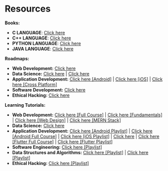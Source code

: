 # Resources


**Books:**

- **C LANGUAGE**: <a href="https://goalkicker.com/CBook/" target="_blank">Click here</a>
- **C++ LANGUAGE**: <a href="https://goalkicker.com/CPlusPlusBook/" target="_blank">Click here</a>
- **PYTHON LANGUAGE**: <a href="https://goalkicker.com/PythonBook/" target="_blank">Click here</a>
- **JAVA LANGUAGE**: <a href="https://goalkicker.com/JavaBook/" target="_blank">Click here</a>

**Roadmaps:**

- **Web Development:** <a href="https://youtu.be/2Gv6CMvI-Lw" target="_blank">Click here</a>
- **Data Science:** <a href="https://youtu.be/y9AK1YKRoLg" target="_blank">Click here</a> | <a href="https://youtu.be/Qk6tIh6sTr8" target="_blank">Click here</a>
- **Application Development:** <a href="https://youtu.be/qCJxBvvULDk" target="_blank">Click here [Android]</a> | <a href="https://youtu.be/Nlp1p_Cb1_U" target="_blank">Click here [iOS]</a> | <a href="https://youtu.be/ZLBPD2HG1H0" target="_blank">Click here [Cross Platform]</a>
- **Software Development:** <a href="https://youtu.be/J6rVaFzOEP8" target="_blank">Click here</a>
- **Ethical Hacking:** <a href="https://youtu.be/MUmjN-Fh8tY" target="_blank">Click here</a>

**Learning Tutorials:**

- **Web Development:** <a href="https://youtu.be/Q33KBiDriJY" target="_blank">Click here [Full Course]</a> | <a href="https://youtube.com/playlist?list=PL9ooVrP1hQOEloRCBI97ZXkWUg6MJn0Yf" target="_blank">Click here [Fundamentals]</a> | <a href="https://youtube.com/playlist?list=PLXC_gcsKLD6n7p6tHPBxsKjN5hA_quaPI" target="_blank">Click here [Web Design]</a> | <a href="https://youtu.be/7CqJlxBYj-M" target="_blank">Click here [MERN Stack]</a>
- **Data Science:** <a href="https://youtube.com/playlist?list=PLeo1K3hjS3us_ELKYSj_Fth2tIEkdKXvV" target="_blank">Click here</a>
- **Application Development:** <a href="https://youtube.com/playlist?list=PLknSwrodgQ72X4sKpzf5vT8kY80HKcUSe" target="_blank">Click here [Android Playlist]</a> | <a href="https://youtu.be/aS__9RbCyHg" target="_blank">Click here [Android Full Course]</a> | <a href="https://youtube.com/playlist?list=PLpZBns8dFbgx0gr68lf-un9EjdmywTu4_" target="_blank">Click here [iOS Playlist]</a> | <a href="https://youtu.be/mhE-Mp07RTo" target="_blank">Click here</a> | <a href="https://youtu.be/x0uinJvhNxI" target="_blank">Click here [Flutter Full Course]</a> | <a href="https://youtube.com/playlist?list=PLziVQlsc4EpCin9YcyI43QV0Jk8EQVraA" target="_blank">Click here [Flutter Playlist]</a>
- **Software Engineering:** <a href="https://youtube.com/playlist?list=PLWPirh4EWFpG2b1L3CL-OAPYcM25jLjXH" target="_blank">Click here [Playlist]</a>
- **Data Structures and Algorithms:** <a href="https://youtube.com/playlist?list=PLdo5W4Nhv31bbKJzrsKfMpo_grxuLl8LU" target="_blank">Click here [Playlist]</a> | <a href="https://youtube.com/playlist?list=PL6Zs6LgrJj3tDXv8a_elC6eT_4R5gfX4d" target="_blank">Click here [Playlist]</a>
- **Ethical Hacking:** <a href="https://youtube.com/playlist?list=PLBf0hzazHTGOEuhPQSnq-Ej8jRyXxfYvl" target="_blank">Click here [Playlist]</a>
